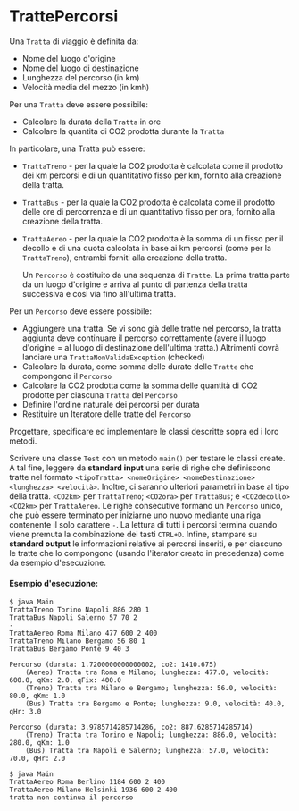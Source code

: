 # TrattePercorsi

Una `Tratta` di viaggio è definita da:
* Nome del luogo d'origine
* Nome del luogo di destinazione
* Lunghezza del percorso (in km)
* Velocità media del mezzo (in kmh)

Per una `Tratta` deve essere possibile:
* Calcolare la durata della `Tratta` in ore
* Calcolare la quantita di CO2 prodotta durante la `Tratta`

In particolare, una Tratta può essere:
* `TrattaTreno` - per la quale la CO2 prodotta è calcolata come il prodotto dei km percorsi e di un quantitativo fisso per km, fornito alla creazione della tratta.
* `TrattaBus` - per la quale la CO2 prodotta è calcolata come il prodotto delle ore di percorrenza e di un quantitativo fisso per ora, fornito alla creazione della tratta.
* `TrattaAereo` - per la quale la CO2 prodotta è la somma di un fisso per il decollo e di una quota calcolata in base ai km percorsi (come per la `TrattaTreno`), entrambi forniti alla creazione della tratta.

    Un `Percorso` è costituito da una sequenza di `Tratte`. La prima tratta parte da un luogo d'origine e arriva al punto di partenza della tratta successiva e così via fino all'ultima tratta.

Per un `Percorso` deve essere possibile:
* Aggiungere una tratta. Se vi sono già delle tratte nel percorso, la tratta aggiunta deve continuare il percorso correttamente (avere il luogo d'origine = al luogo di destinazione dell'ultima tratta.) Altrimenti dovrà lanciare una `TrattaNonValidaException` (checked)
* Calcolare la durata, come somma delle durate delle `Tratte` che compongono il `Percorso`
* Calcolare la CO2 prodotta come la somma delle quantità di CO2 prodotte per ciascuna `Tratta` del `Percorso`
* Definire l'ordine naturale dei percorsi per durata
* Restituire un Iteratore delle tratte del `Percorso`
 
Progettare, specificare ed implementare le classi descritte sopra ed i loro metodi.

Scrivere una classe `Test` con un metodo `main()` per testare le classi create. A tal fine, leggere da **standard input** una serie di righe che definiscono tratte nel formato `<tipoTratta> <nomeOrigine> <nomeDestinazione> <lunghezza> <velocità>`. Inoltre, ci saranno ulteriori parametri in base al tipo della tratta. `<CO2km>` per `TrattaTreno`; `<CO2ora>` per `TrattaBus`; e `<CO2decollo> <CO2km>` per `TrattaAereo`. Le righe consecutive formano un `Percorso` unico, che può essere terminato per iniziarne uno nuovo mediante una riga contenente il solo carattere `-`. La lettura di tutti i percorsi termina quando viene premuta la combinazione dei tasti `CTRL+D`.
Infine, stampare su **standard output** le informazioni relative ai percorsi inseriti, e per ciascuno le tratte che lo compongono (usando l'iterator creato in precedenza) come da esempio d'esecuzione.

#### Esempio d'esecuzione:

```text
$ java Main
TrattaTreno Torino Napoli 886 280 1
TrattaBus Napoli Salerno 57 70 2
-
TrattaAereo Roma Milano 477 600 2 400
TrattaTreno Milano Bergamo 56 80 1
TrattaBus Bergamo Ponte 9 40 3

Percorso (durata: 1.7200000000000002, co2: 1410.675)
	(Aereo) Tratta tra Roma e Milano; lunghezza: 477.0, velocità: 600.0, qKm: 2.0, qFix: 400.0
	(Treno) Tratta tra Milano e Bergamo; lunghezza: 56.0, velocità: 80.0, qKm: 1.0
	(Bus) Tratta tra Bergamo e Ponte; lunghezza: 9.0, velocità: 40.0, qHr: 3.0

Percorso (durata: 3.9785714285714286, co2: 887.6285714285714)
	(Treno) Tratta tra Torino e Napoli; lunghezza: 886.0, velocità: 280.0, qKm: 1.0
	(Bus) Tratta tra Napoli e Salerno; lunghezza: 57.0, velocità: 70.0, qHr: 2.0

$ java Main 
TrattaAereo Roma Berlino 1184 600 2 400
TrattaAereo Milano Helsinki 1936 600 2 400
tratta non continua il percorso 
```